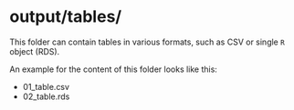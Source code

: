 # output/tables/
This folder can contain tables in various formats, such as CSV or single `R` object (RDS).

An example for the content of this folder looks like this:
- 01_table.csv
- 02_table.rds
